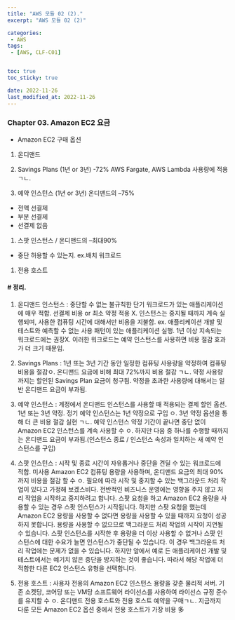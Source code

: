 ```yaml
---
title: "AWS 모듈 02 (2)."
excerpt: "AWS 모듈 02 (2)"

categories:
 - AWS
tags:
 - [AWS, CLF-C01]


toc: true
toc_sticky: true

date: 2022-11-26
last_modified_at: 2022-11-26
---
```


<!-- outline-start -->



### Chapter 03. Amazon EC2 요금


- Amazon EC2 구매 옵션

 1. 온디맨드

 1. Savings Plans (1년 or 3년) -72%
 AWS Fargate, AWS Lambda 사용량에 적용 ㄱㄴ.


 1. 예약 인스턴스 (1년 or 3년) 온디맨드의 –75%
   - 전액 선결제
   - 부분 선결제
   - 선결제 없음

 1. 스팟 인스턴스 / 온디맨드의 –최대90%
   - 중단 허용할 수 있는지. ex.배치 워크로드

 1. 전용 호스트



#### # 정리.

1. 온디맨드 인스턴스
 : 중단할 수 없는 불규칙한 단기 워크로드가 있는 애플리케이션에 매우 적합. 선결제 비용 or 최소 약정 적용 X. 인스턴스는 중지될 때까지 계속 실행되며, 사용한 컴퓨팅 시간에 대해서만 비용을 지불함. ex. 애플리케이션 개발 및 테스트와 예측할 수 없는 사용 패턴이 있는 애플리케이션 실행. 1년 이상 지속되는 워크로드에는 권장X. 이러한 워크로드는 예약 인스턴스를 사용하면 비용 절감 효과가 더 크기 때문임.



2. Savings Plans
 : 1년 또는 3년 기간 동안 일정한 컴퓨팅 사용량을 약정하여 컴퓨팅 비용을 절감ㅇ. 온디맨드 요금에 비해 최대 72%까지 비용 절감 ㄱㄴ. 약정 사용량까지는 할인된 Savings Plan 요금이 청구됨. 약정을 초과한 사용량에 대해서는 일반 온디맨드 요금이 부과됨.



3. 예약 인스턴스
 : 계정에서 온디맨드 인스턴스를 사용할 때 적용되는 결제 할인 옵션. 1년 또는 3년 약정. 정기 예약 인스턴스는 1년 약정으로 구입 ㅇ. 3년 약정 옵션을 통해 더 큰 비용 절감 실현 ㄱㄴ. 예약 인스턴스 약정 기간이 끝나면 중단 없이 Amazon EC2 인스턴스를 계속 사용할 수 ㅇ. 하지만 다음 중 하나를 수행할 때까지는 온디맨드 요금이 부과됨.(인스턴스 종료 / 인스턴스 속성과 일치하는 새 예약 인스턴스를 구입)



4. 스팟 인스턴스
 : 시작 및 종료 시간이 자유롭거나 중단을 견딜 수 있는 워크로드에 적합. 미사용 Amazon EC2 컴퓨팅 용량을 사용하며, 온디맨드 요금의 최대 90%까지 비용을 절감 할 수 ㅇ. 필요에 따라 시작 및 중지할 수 있는 백그라운드 처리 작업이 있다고 가정해 보겠스비다. 전반적인 비즈니스 운영에는 영향을 주지 않고 처리 작업을 시작하고 중지하려고 합니다. 스팟 요청을 하고 Amazon EC2 용량을 사용할 수 있는 경우 스팟 인스턴스가 시작됩니다. 하지만 스팟 요청을 했는데 Amazon EC2 용량을 사용할 수 없다면 용량을 사용할 수 있을 때까지 요청이 성공하지 못합니다. 용량을 사용할 수 없으므로 백그라운드 처리 작업의 시작이 지연될 수 있습니다. 스팟 인스턴스를 시작한 후 용량을 더 이상 사용할 수 없거나 스팟 인스턴스에 대한 수요가 늘면 인스턴스가 중단될 수 있습니다. 이 경우 백그라운드 처리 작업에는 문제가 없을 수 있습니다. 하지만 앞에서 예로 든 애플리케이션 개발 및 테스트에서는 예기치 않은 중단을 방지하는 것이 좋습니다. 따라서 해당 작업에 더 적합한 다른 EC2 인스턴스 유형을 선택합니다.



5. 전용 호스트
 : 사용자 전용의 Amazon EC2 인스턴스 용량을 갖춘 물리적 서버. 기존 소켓당, 코어당 또는 VM당 소프트웨어 라이선스를 사용하여 라이선스 규정 준수를 유지할 수 ㅇ. 온디맨드 전용 호스트와 전용 호스트 예약을 구매ㄱㄴ. 지금까지 다룬 모든 Amazon EC2 옵션 중에서 전용 호스트가 가장 비용 多



